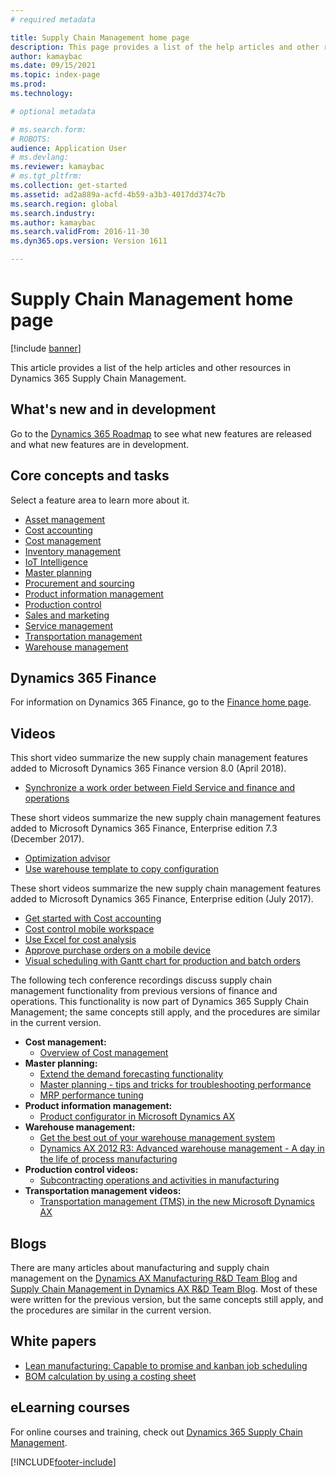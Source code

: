 ```yaml
---
# required metadata

title: Supply Chain Management home page
description: This page provides a list of the help articles and other resources for Supply Chain Management features.   
author: kamaybac
ms.date: 09/15/2021
ms.topic: index-page
ms.prod: 
ms.technology: 

# optional metadata

# ms.search.form: 
# ROBOTS: 
audience: Application User
# ms.devlang: 
ms.reviewer: kamaybac
# ms.tgt_pltfrm: 
ms.collection: get-started
ms.assetid: ad2a889a-acfd-4b59-a3b3-4017dd374c7b
ms.search.region: global
ms.search.industry: 
ms.author: kamaybac
ms.search.validFrom: 2016-11-30
ms.dyn365.ops.version: Version 1611

---
```


# Supply Chain Management home page

[!include [banner](includes/banner.md)]

This article provides a list of the help articles and other resources in Dynamics 365 Supply Chain Management.

## What's new and in development

Go to the [Dynamics 365 Roadmap](https://roadmap.dynamics.com/) to see what new features are released and what new features are in development.

## Core concepts and tasks

Select a feature area to learn more about it.

- [Asset management](asset-management/index.md)
- [Cost accounting](../finance/cost-accounting/cost-accounting-home-page.md)
- [Cost management](cost-management/cost-management-home-page.md)  
- [Inventory management](inventory/inventory-home-page.md)
- [IoT Intelligence](iot/iot-intelligence-home-page.md)
- [Master planning](master-planning/master-planning-home-page.md)
- [Procurement and sourcing](procurement/procurement-sourcing-overview.md)
- [Product information management](pim/product-information.md)
- [Production control](production-control/production-process-overview.md)
- [Sales and marketing](sales-marketing/overview-sales-marketing.md)
- [Service management](service-management/service-management-home-page.md)
- [Transportation management](transportation/transportation-management-overview.md)
- [Warehouse management](warehousing/warehouse-configuration.md)

## Dynamics 365 Finance

For information on Dynamics 365 Finance, go to the [Finance home page](../finance/index.yml).

## Videos

This short video summarize the new supply chain management features added to Microsoft Dynamics 365 Finance version 8.0 (April 2018).

- [Synchronize a work order between Field Service and finance and operations](https://youtu.be/hAB4TDVMjxU)

These short videos summarize the new supply chain management features added to Microsoft Dynamics 365 Finance, Enterprise edition 7.3 (December 2017).

- [Optimization advisor](https://www.youtube.com/watch?v=MRsAzgFCUSQ&t=4s)
- [Use warehouse template to copy configuration](https://www.youtube.com/watch?v=K2WIfFlqJYs&feature=youtu.be)

These short videos summarize the new supply chain management features added to Microsoft Dynamics 365 Finance, Enterprise edition (July 2017).

- [Get started with Cost accounting](https://youtu.be/1pUDtJQZ8FU)
- [Cost control mobile workspace](https://youtu.be/imsuTg8rUVk)
- [Use Excel for cost analysis](https://youtu.be/-HKHYdClvx8)
- [Approve purchase orders on a mobile device](https://youtu.be/gZ-gOlJe7H8)
- [Visual scheduling with Gantt chart for production and batch orders](https://youtu.be/BtbuShkGj4I)

The following tech conference recordings discuss supply chain management functionality from previous versions of finance and operations. This functionality is now part of Dynamics 365 Supply Chain Management; the same concepts still apply, and the procedures are similar in the current version.

- **Cost management:**
  - [Overview of Cost management](https://www.youtube.com/watch?v=vXzlC-mOBcg&feature=youtu.be)
- **Master planning:**
  - [Extend the demand forecasting functionality](https://www.youtube.com/watch?v=4OIKIXLiNjI&feature=youtu.be)
  - [Master planning - tips and tricks for troubleshooting performance](https://youtu.be/7v8BPmEs9Dg)
  - [MRP performance tuning](https://youtu.be/RLXybx20B5o)
- **Product information management:**
  - [Product configurator in Microsoft Dynamics AX](https://youtu.be/zotrj3SbCl4)
- **Warehouse management:**
  - [Get the best out of your warehouse management system](https://www.youtube.com/watch?v=--_didmZKHo&t=10s)
  - [Dynamics AX 2012 R3: Advanced warehouse management - A day in the life of process manufacturing](https://www.youtube.com/embed/QUxXUrN-7n4)
- **Production control videos:**
  - [Subcontracting operations and activities in manufacturing](https://youtu.be/y1jrd3A_k70)
- **Transportation management videos:**
  - [Transportation management (TMS) in the new Microsoft Dynamics AX](https://youtu.be/jgmTgJIgEFQ)

## Blogs

There are many articles about manufacturing and supply chain management on the [Dynamics AX Manufacturing R&D Team Blog](/archive/blogs/axmfg/) and [Supply Chain Management in Dynamics AX R&D Team Blog](https://blogs.msdn.microsoft.com/dynamicsaxscm/). Most of these were written for the previous version, but the same concepts still apply, and the procedures are similar in the current version.

## White papers

- [Lean manufacturing: Capable to promise and kanban job scheduling](https://www.microsoft.com/download/details.aspx?id=101948)
- [BOM calculation by using a costing sheet](https://www.microsoft.com/download/details.aspx?id=101937)

## eLearning courses

For online courses and training, check out [Dynamics 365 Supply Chain Management](/training/browse/?products=dynamics-scm&resource_type=learning+path).

[!INCLUDE[footer-include](../includes/footer-banner.md)]
